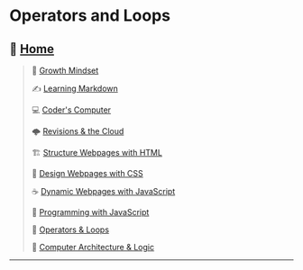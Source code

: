 # Operators and Loops

## 🏡 [**Home**](https://mistidinzy.github.io/ReadingNotes/)

> 💭 [Growth Mindset](growthmindset.md)
>
> ✍️ [Learning Markdown](learningmarkdown.md)
>
> 💻 [Coder's Computer](coderscomputer.md)
>
> 🌩️ [Revisions & the Cloud](revisionscloud.md)
>
> 🏗️ [Structure Webpages with HTML](structure.md)
>
> 🎨 [Design Webpages with CSS](designcss.md)
>
> ☕ [Dynamic Webpages with JavaScript](dynamicjava.md)
>
> 🌵 [Programming with JavaScript](programjs.md)
>
> 🤖 [Operators & Loops](operloops.md)
>
> 🧮 [Computer Architecture & Logic](comparchlogic.md)

_____

